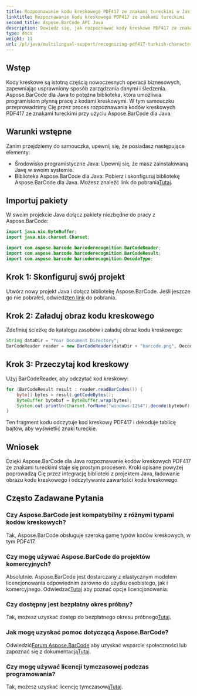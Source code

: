 ```yaml
---
title: Rozpoznawanie kodu kreskowego PDF417 ze znakami tureckimi w Javie
linktitle: Rozpoznawanie kodu kreskowego PDF417 ze znakami tureckimi
second_title: Aspose.BarCode API Java
description: Dowiedz się, jak rozpoznawać kody kreskowe PDF417 ze znakami tureckimi w Javie za pomocą Aspose.BarCode. Łatwa integracja i potężne możliwości dekodowania.
type: docs
weight: 11
url: /pl/java/multilingual-support/recognizing-pdf417-turkish-characters/
---
```


## Wstęp

Kody kreskowe są istotną częścią nowoczesnych operacji biznesowych, zapewniając usprawniony sposób zarządzania danymi i śledzenia. Aspose.BarCode dla Java to potężna biblioteka, która umożliwia programistom płynną pracę z kodami kreskowymi. W tym samouczku przeprowadzimy Cię przez proces rozpoznawania kodów kreskowych PDF417 ze znakami tureckimi przy użyciu Aspose.BarCode dla Java.

## Warunki wstępne

Zanim przejdziemy do samouczka, upewnij się, że posiadasz następujące elementy:

- Środowisko programistyczne Java: Upewnij się, że masz zainstalowaną Javę w swoim systemie.
-  Biblioteka Aspose.BarCode dla Java: Pobierz i skonfiguruj bibliotekę Aspose.BarCode dla Java. Możesz znaleźć link do pobrania[Tutaj](https://releases.aspose.com/barcode/java/).

## Importuj pakiety

W swoim projekcie Java dołącz pakiety niezbędne do pracy z Aspose.BarCode:

```java
import java.nio.ByteBuffer;
import java.nio.charset.Charset;

import com.aspose.barcode.barcoderecognition.BarCodeReader;
import com.aspose.barcode.barcoderecognition.BarCodeResult;
import com.aspose.barcode.barcoderecognition.DecodeType;
```

## Krok 1: Skonfiguruj swój projekt

 Utwórz nowy projekt Java i dołącz bibliotekę Aspose.BarCode. Jeśli jeszcze go nie pobrałeś, odwiedź[ten link](https://releases.aspose.com/barcode/java/) do pobrania.

## Krok 2: Załaduj obraz kodu kreskowego

Zdefiniuj ścieżkę do katalogu zasobów i załaduj obraz kodu kreskowego:

```java
String dataDir = "Your Document Directory";
BarCodeReader reader = new BarCodeReader(dataDir + "barcode.png", DecodeType.PDF_417);
```

## Krok 3: Przeczytaj kod kreskowy

Użyj BarCodeReader, aby odczytać kod kreskowy:

```java
for (BarCodeResult result : reader.readBarCodes()) {
    byte[] bytes = result.getCodeBytes();
    ByteBuffer bytebuf = ByteBuffer.wrap(bytes);
    System.out.println(Charset.forName("windows-1254").decode(bytebuf).toString());
}
```

Ten fragment kodu odczytuje kod kreskowy PDF417 i dekoduje tablicę bajtów, aby wyświetlić znaki tureckie.

## Wniosek

Dzięki Aspose.BarCode dla Java rozpoznawanie kodów kreskowych PDF417 ze znakami tureckimi staje się prostym procesem. Kroki opisane powyżej poprowadzą Cię przez integrację biblioteki z projektem Java, ładowanie obrazu kodu kreskowego i odczytywanie zawartości kodu kreskowego.

## Często Zadawane Pytania

### Czy Aspose.BarCode jest kompatybilny z różnymi typami kodów kreskowych?
Tak, Aspose.BarCode obsługuje szeroką gamę typów kodów kreskowych, w tym PDF417.

### Czy mogę używać Aspose.BarCode do projektów komercyjnych?
 Absolutnie. Aspose.BarCode jest dostarczany z elastycznym modelem licencjonowania odpowiednim zarówno do użytku osobistego, jak i komercyjnego. Odwiedzać[Tutaj](https://purchase.aspose.com/buy) aby poznać opcje licencjonowania.

### Czy dostępny jest bezpłatny okres próbny?
 Tak, możesz uzyskać dostęp do bezpłatnego okresu próbnego[Tutaj](https://releases.aspose.com/).

### Jak mogę uzyskać pomoc dotyczącą Aspose.BarCode?
 Odwiedzić[Forum Aspose.BarCode](https://forum.aspose.com/c/barcode/13) aby uzyskać wsparcie społeczności lub zapoznać się z dokumentacją[Tutaj](https://reference.aspose.com/barcode/java/).

### Czy mogę używać licencji tymczasowej podczas programowania?
 Tak, możesz uzyskać licencję tymczasową[Tutaj](https://purchase.aspose.com/temporary-license/).
